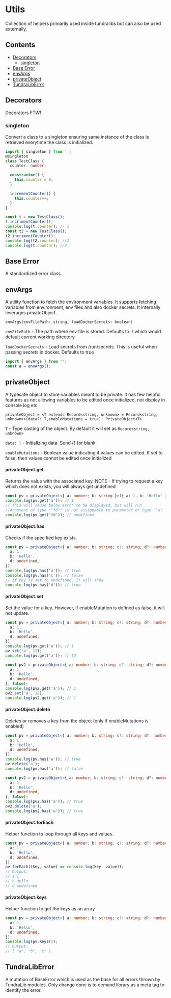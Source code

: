 # Utils

Collection of helpers primarily used inside tundralibs but can also be used externally.

## Contents

- [Decorators](#decorators)
  - [singleton](#singleton)
- [Base Error](#base-error)
- [envArgs](#envargs)
- [privateObject](#privateobject)
- [TundraLibError](#tundraliberror)

## Decorators

Decorators FTW!

### singleton

Convert a class to a singleton ensuring same instance of the class is retrieved everytime the class is initialized.

```ts
import { singleton } from '';
@singleton
class TestClass {
  counter: number;

  constructor() {
    this.counter = 0;
  }

  incrementCounter() {
    this.counter++;
  }
}

const t = new TestClass();
t.incrimentCounter();
console.log(t.counter); // 1
const t2 = new TestClass();
t2.incrimentCounter();
console.log(t2.counter); //2
console.log(t.counter); //2
```

## Base Error

A standardized error class.

## envArgs

A utility function to fetch the environment variables. It supports fetching variables from environment, env files and also docker secrets.
It internally leverages privateObject.

`envArgs(envFilePath: string, loadDockerSecrets: boolean)`

`envFilePath` - The path where env file is stored. Defaults to ./ which would default current working directory

`loadDockerSecrets` - Load secrets from /run/secrets. This is useful when passing secrets in docker. Defaults to true

```ts
import { envArgs } from '';
const a = envArgs();
```

## privateObject

A typesafe object to store variables meant to be private. It has few helpful features as not allowing variables to be edited once initialized, not display in console log etc.

`privateObject = <T extends Record<string, unknown> = Record<string,  unknown>>(data?: T,enableMutations = true): PrivateObject<T>`

`T` - Type casting of the object. By default it will set as `Record<string, unknown>`

`data: T` - Initializing data. Send {} for blank

`enableMutations` - Boolean value indicating if values can be edited. If set to false, then values cannot be edited once initialized

#### privateObject.get

Returns the value with the associated key. NOTE - If trying to request a key which does not exists, you will always get undefined

```ts
const pv = privateObject<{ a: number; b: string }>({ a: 1, b: 'Hello' });
console.log(pv.get('a')); // 1
// This will cause below error to be displayed, but will run
//Argument of type '"fd"' is not assignable to parameter of type '"a" | "b"'.deno-ts(2345)
console.log(pv.get('fd')); // undefined
```

#### privateObject.has

Checks if the specified key exists.

```ts
const pv = privateObject<{ a: number; b: string; c?: string; d?: number }>({
  a: 1,
  b: 'Hello',
  d: undefined,
});
console.log(pv.has('a')); // true
console.log(pv.has('c')); // false
// If key is set to undefined, it will show
console.log(pv.has('d')); // true
```

#### privateObject.set

Set the value for a key. However, if enableMutation is defined as false, it will not update.

```ts
const pv = privateObject<{ a: number; b: string; c?: string; d?: number }>({
  a: 1,
  b: 'Hello',
  d: undefined,
});
console.log(pv.get('a')); // 1
pv.set('a', 12);
console.log(pv.get('a')); // 12

const pv2 = privateObject<{ a: number; b: string; c?: string; d?: number }>({
  a: 1,
  b: 'Hello',
  d: undefined,
}, false);
console.log(pv2.get('a')); // 1
pv2.set('a', 12);
console.log(pv2.get('a')); // 1
```

#### privateObject.delete

Deletes or removes a key from the object (only if enableMutations is enabled)

```ts
const pv = privateObject<{ a: number; b: string; c?: string; d?: number }>({
  a: 1,
  b: 'Hello',
  d: undefined,
});
console.log(pv.has('a')); // true
pv.delete('a');
console.log(pv.has('a')); // false

const pv2 = privateObject<{ a: number; b: string; c?: string; d?: number }>({
  a: 1,
  b: 'Hello',
  d: undefined,
}, false);
console.log(pv2.has('a')); // true
pv2.delete('a');
console.log(pv2.has('a')); // true
```

#### privateObject.forEach

Helper function to loop through all keys and values.

```ts
const pv = privateObject<{ a: number; b: string; c?: string; d?: number }>({
  a: 1,
  b: 'Hello',
  d: undefined,
});
pv.forEach((key, value) => console.log(key, value));
// Output:
// a 1
// b Hello
// d undefined
```

#### privateObject.keys

Helper function to get the keys as an array

```ts
const pv = privateObject<{ a: number; b: string; c?: string; d?: number }>({
  a: 1,
  b: 'Hello',
  d: undefined,
});
console.log(pv.keys());
// Output:
// [ "a", "b", "c" ]
```

## TundraLibError

A mutation of BaseError which is used as the base for all errors thrown by TundraLib modules. Only change done is to demand library as a meta tag to identify the error.

